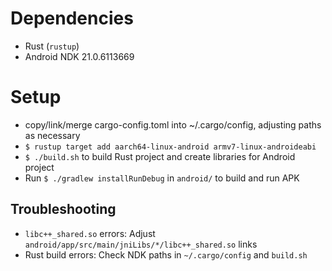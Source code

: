 # Dependencies

- Rust (`rustup`)
- Android NDK 21.0.6113669

# Setup

- copy/link/merge cargo-config.toml into ~/.cargo/config, adjusting paths as necessary
- `$ rustup target add aarch64-linux-android armv7-linux-androideabi`
- `$ ./build.sh` to build Rust project and create libraries for Android project
- Run `$ ./gradlew installRunDebug` in `android/` to build and run APK

## Troubleshooting
- `libc++_shared.so` errors: Adjust `android/app/src/main/jniLibs/*/libc++_shared.so` links
- Rust build errors: Check NDK paths in `~/.cargo/config` and `build.sh`
